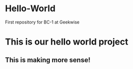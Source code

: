 # Hello-World
First repository for BC-1 at Geekwise
<html>
<head></head>
<body>
  <h1>This is our hello world project</h1>
  <h2>This is making more sense!</h2>
</body>

</html>
